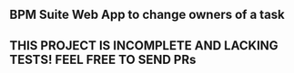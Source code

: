 BPM Suite Web App to change owners of a task
--

## THIS PROJECT IS INCOMPLETE AND LACKING TESTS! FEEL FREE TO SEND PRs
